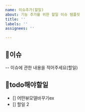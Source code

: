 ```yaml
---
name: 이슈추가(할일)
about: 기능 추가를 위한 할일 이슈 템플릿
title: ''
labels: ''
assignees: ''

---
```


## 📍이슈
-- 이슈에 관한 내용을 적어주세요(할일)

##  🤔todo해야할일
- [] 어떤뷰모델바꾸기ex
- [] 할일 2
